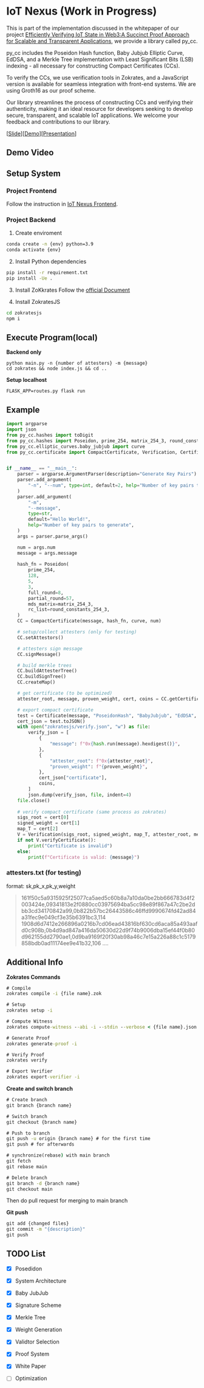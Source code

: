# IoT Nexus (Work in Progress)

This is part of the implementation discussed in the whitepaper of our project [Efficiently Verifying IoT State in Web3:A Succinct Proof Approach for Scalable and Transparent Applications](https://github.com/JacobEverly/IoT-Nexus/files/11276358/Independent_Research__CCs.8.pdf), we provide a library called py_cc. 

py_cc includes the Poseidon Hash function, Baby Jubjub Elliptic Curve, EdDSA, and a Merkle Tree implementation with Least Significant Bits (LSB) indexing - all necessary for constructing Compact Certificates (CCs). 

To verify the CCs, we use verification tools in Zokrates, and a JavaScript version is available for seamless integration with front-end systems. We are using Groth16 as our proof scheme.

Our library streamlines the process of constructing CCs and verifying their authenticity, making it an ideal resource for developers seeking to develop secure, transparent, and scalable IoT applications. We welcome your feedback and contributions to our library.

[[Slide](https://docs.google.com/presentation/d/15pQ7v32UwxOXyHta_z7LKtmoQuxZqJMF870_tQHAGBo/edit#slide=id.g22e5be66688_0_20)][[Demo](https://youtu.be/Gf-FB7gY2jA)][[Presentation](https://www.youtube.com/watch?v=lV9mGlsYKW0)]


## Demo Video


## Setup System

### Project Frontend
Follow the instruction in [IoT Nexus Frontend](https://github.com/samhithatarra/Attestor-Frontend).

### Project Backend

1. Create enviroment
```cmd
conda create -n {env} python=3.9
conda activate {env}
```

2. Install Python dependencies
```cmd
pip install -r requirement.txt
pip install -Ue .
```

3. Install ZoKkrates
Follow the [official Document](https://zokrates.github.io/introduction.html)

4. Install ZokratesJS
```cmd
cd zokratesjs
npm i
```

## Execute Program(local)
**Backend only**
```
python main.py -n {number of attesters} -m {message}
cd zokrates && node index.js && cd ..
```

**Setup localhost**
```
FLASK_APP=routes.py flask run
```

## Example
```python
import argparse
import json
from py_cc.hashes import toDigit
from py_cc.hashes import Poseidon, prime_254, matrix_254_3, round_constants_254_3
from py_cc.elliptic_curves.baby_jubjub import curve
from py_cc.certificate import CompactCertificate, Verification, Certificate


if __name__ == "__main__":
    parser = argparse.ArgumentParser(description="Generate Key Pairs")
    parser.add_argument(
        "-n", "--num", type=int, default=2, help="Number of key pairs to generate"
    )
    parser.add_argument(
        "-m",
        "--message",
        type=str,
        default="Hello World!",
        help="Number of key pairs to generate",
    )
    args = parser.parse_args()

    num = args.num
    message = args.message
    
    hash_fn = Poseidon(
        prime_254,
        128,
        5,
        3,
        full_round=8,
        partial_round=57,
        mds_matrix=matrix_254_3,
        rc_list=round_constants_254_3,
    )
    CC = CompactCertificate(message, hash_fn, curve, num)

    # setup/collect attesters (only for testing)
    CC.setAttestors()

    # attesters sign message
    CC.signMessage()

    # build merkle trees
    CC.buildAttesterTree()
    CC.buildSignTree()
    CC.createMap()

    # get certificate (to be optimized)
    attester_root, message, proven_weight, cert, coins = CC.getCertificate()

    # export compact certificate
    test = Certificate(message, "PoseidonHash", "BabyJubjub", "EdDSA", cert)
    cert_json = test.toJSON()
    with open("zokratesjs/verify.json", "w") as file:
        verify_json = [
            {
                "message": f"0x{hash.run(message).hexdigest()}",
            },
            {
                "attester_root": f"0x{attester_root}",
                "proven_weight": f"{proven_weight}",
            },
            cert_json["certificate"],
            coins,
        ]
        json.dump(verify_json, file, indent=4)
    file.close()
     
    # verify compact certificate (same process as zokrates)
    sigs_root = cert[0]
    signed_weight = cert[1]
    map_T = cert[2]
    V = Verification(sigs_root, signed_weight, map_T, attester_root, message, proven_weight, hash)
    if not V.verifyCertificate():
        print("Certificate is invalid")
    else:
        print(f"Certificate is valid: {message}")
```

### attesters.txt (for testing)
format: sk,pk_x,pk_y,weight

> 161f50c5a9315925f25077ca5aed5c60b8a7a10da0be2bb666783d4f2003424e,09341813e2f0880cc03975694ba5cc98e89f867a47c2be2dbb3cd34170842a99,0b822b57bc26443586c46ffd9990674fd42ad84a31fec9e049cf3e35b6391bc3,114
> 1908d6d7412e266896a0216b7cd06ead43816bf630cd6aca85a493aafd0c908b,0b4d9ad847a416da50630d22d9f74b9006dba15ef44f0b80d962155dd2790ae1,0d9ba9169f20f30ab98a46c7e15a226a88c1c5179858bdb0ad11174ee9e41b32,106
> ....


## Additional Info
**Zokrates Commands**
```cmd
# Compile
zokrates compile -i {file name}.zok

# Setup
zokrates setup -i

# Compute Witness
zokrates compute-witness --abi -i --stdin --verbose < {file name}.json

# Generate Proof
zokrates generate-proof -i

# Verify Proof
zokrates verify

# Export Verifier
zokrates export-verifier -i
```

**Create and switch branch**
```cmd
# Create branch
git branch {branch name}

# Switch branch
git checkout {branch name}

# Push to branch
git push -u origin {branch name} # for the first time
git push # for afterwards

# synchronize(rebase) with main branch
git fetch
git rebase main

# Delete branch
git branch -d {branch name}
git checkout main
```
Then do pull request for merging to main branch

**Git push**
```cmd
git add {changed files}
git commit -m "{description}"
git push
```

## TODO List
- [x] Posedidon
- [x] System Architecture
- [x] Baby JubJub
- [x] Signature Scheme
- [x] Merkle Tree
- [x] Weight Generation
- [x] Validtor Selection
- [x] Proof System
- [x] White Paper
- [ ] Optimization

